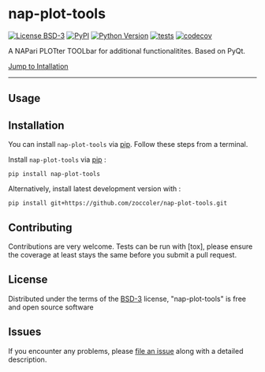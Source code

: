 # nap-plot-tools

[![License BSD-3](https://img.shields.io/pypi/l/nap-plot-tools.svg?color=green)](https://github.com/zoccoler/nap-plot-tools/raw/main/LICENSE)
[![PyPI](https://img.shields.io/pypi/v/nap-plot-tools.svg?color=green)](https://pypi.org/project/nap-plot-tools)
[![Python Version](https://img.shields.io/pypi/pyversions/nap-plot-tools.svg?color=green)](https://python.org)
[![tests](https://github.com/zoccoler/nap-plot-tools/workflows/tests/badge.svg)](https://github.com/zoccoler/nap-plot-tools/actions)
[![codecov](https://codecov.io/gh/zoccoler/nap-plot-tools/branch/main/graph/badge.svg)](https://codecov.io/gh/zoccoler/nap-plot-tools)

A NAPari PLOTter TOOLbar for additional functionalitites. Based on PyQt.

[Jump to Intallation](#installation)

----------------------------------

## Usage



## Installation

You can install `nap-plot-tools` via [pip]. Follow these steps from a terminal.

Install `nap-plot-tools` via [pip] :

    pip install nap-plot-tools

Alternatively, install latest development version with :

    pip install git+https://github.com/zoccoler/nap-plot-tools.git


## Contributing

Contributions are very welcome. Tests can be run with [tox], please ensure
the coverage at least stays the same before you submit a pull request.

## License

Distributed under the terms of the [BSD-3] license,
"nap-plot-tools" is free and open source software

## Issues

If you encounter any problems, please [file an issue] along with a detailed description.

[BSD-3]: http://opensource.org/licenses/BSD-3-Clause

[file an issue]: https://github.com/zoccoler/nap-plot-tools/issues

[pip]: https://pypi.org/project/pip/
[PyPI]: https://pypi.org/
